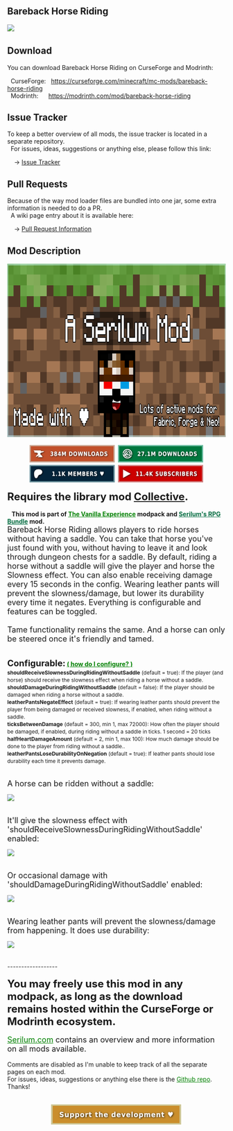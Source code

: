 <h2>Bareback Horse Riding</h2>

<p><a href="https://github.com/Serilum/Bareback-Horse-Riding"><img src="https://serilum.com/assets/data/logo/bareback-horse-riding.png"></a></p><h2>Download</h2>

<p>You can download Bareback Horse Riding on CurseForge and Modrinth:</p><p>&nbsp;&nbsp;CurseForge: &nbsp;&nbsp;<a href="https://curseforge.com/minecraft/mc-mods/bareback-horse-riding">https://curseforge.com/minecraft/mc-mods/bareback-horse-riding</a><br>&nbsp;&nbsp;Modrinth: &nbsp;&nbsp;&nbsp;&nbsp;&nbsp;<a href="https://modrinth.com/mod/bareback-horse-riding">https://modrinth.com/mod/bareback-horse-riding</a></p>

<h2>Issue Tracker</h2>

<p>To keep a better overview of all mods, the issue tracker is located in a separate repository.<br>&nbsp;&nbsp;For issues, ideas, suggestions or anything else, please follow this link:</p>

<p>&nbsp;&nbsp;&nbsp;&nbsp;-> <a href="https://serilum.com/url/issue-tracker">Issue Tracker</a></p>

<h2>Pull Requests</h2>

<p>Because of the way mod loader files are bundled into one jar, some extra information is needed to do a PR.<br>&nbsp;&nbsp;A wiki page entry about it is available here:</p>

<p>&nbsp;&nbsp;&nbsp;&nbsp;-> <a href="https://serilum.com/url/pull-requests">Pull Request Information</a></p>

<h2>Mod Description</h2>

<p style="text-align:center"><a href="https://serilum.com/" target="_blank" rel="nofollow"><img src="https://github.com/Serilum/.cdn/raw/main/description/header/header.png" alt="" width="838" height="400"></a></p>
<p style="text-align:center"><a href="https://curseforge.com/members/serilum/projects" target="_blank" rel="nofollow"><img src="https://raw.githubusercontent.com/Serilum/.data-workflow/main/badges/svg/curseforge.svg" width="200"></a> <a href="https://modrinth.com/user/Serilum" target="_blank" rel="nofollow"><img src="https://raw.githubusercontent.com/Serilum/.data-workflow/main/badges/svg/modrinth.svg" width="200"></a> <a href="https://patreon.com/serilum" target="_blank" rel="nofollow"><img src="https://raw.githubusercontent.com/Serilum/.data-workflow/main/badges/svg/patreon.svg" width="200"></a> <a href="https://youtube.com/@serilum" target="_blank" rel="nofollow"><img src="https://raw.githubusercontent.com/Serilum/.data-workflow/main/badges/svg/youtube.svg" width="200"></a></p>
<p><strong><span style="font-size:24px">Requires the library mod&nbsp;<a style="font-size:24px" href="https://curseforge.com/minecraft/mc-mods/collective" target="_blank" rel="nofollow">Collective</a>.</span></strong><br><br><strong>&nbsp;&nbsp;&nbsp;This mod is part of <span style="color:#008000"><a style="color:#008000" href="https://curseforge.com/minecraft/modpacks/the-vanilla-experience" target="_blank" rel="nofollow">The Vanilla Experience</a></span> modpack and <span style="color:#006b3f"><a style="color:#006b3f" href="https://curseforge.com/minecraft/mc-mods/serilums-rpg-bundle" target="_blank" rel="nofollow">Serilum's RPG Bundle</a></span> mod.</strong><br><span style="font-size:18px">Bareback Horse Riding allows players to ride horses without having a saddle. You can take that horse you've just found with you, without having to leave it and look through dungeon chests for a saddle. By default, riding a horse without a saddle will give the player and horse the Slowness effect. You can also enable receiving damage every 15 seconds in the config. Wearing leather pants will prevent the slowness/damage, but lower its durability every time it negates. Everything is configurable and features can be toggled.<br><br>Tame functionality remains the same. And a horse can only be steered once it's friendly and tamed.<br></span><br><br><strong><span style="font-size:20px">Configurable:</span> <span style="color:#008000;font-size:14px"><a style="color:#008000" href="https://github.com/Serilum/.information/wiki/how-to-configure-mods" rel="nofollow">(&nbsp;how do I configure?&nbsp;)</a></span><br></strong><span style="font-size:12px"><strong>shouldReceiveSlownessDuringRidingWithoutSaddle</strong>&nbsp;(default = true): If the player (and horse) should receive the slowness effect when riding a horse without a saddle.</span><br><span style="font-size:12px"><strong>shouldDamageDuringRidingWithoutSaddle</strong>&nbsp;(default = false): If the player should be damaged when riding a horse without a saddle.</span><br><span style="font-size:12px"><strong>leatherPantsNegateEffect</strong>&nbsp;(default = true): If wearing leather pants should prevent the player from being damaged or received slowness, if enabled, when riding without a saddle.</span><br><span style="font-size:12px"><strong>ticksBetweenDamage</strong>&nbsp;(default = 300, min 1, max 72000): How often the player should be damaged, if enabled, during riding without a saddle in ticks. 1 second = 20 ticks</span><br><span style="font-size:12px"><strong>halfHeartDamageAmount</strong>&nbsp;(default = 2, min 1, max 100): How much damage should be done to the player from riding without a saddle..</span><br><span style="font-size:12px"><strong>leatherPantsLoseDurabilityOnNegation</strong>&nbsp;(default = true): If leather pants should lose durability each time it prevents damage.</span><br><br><br><span style="font-size:18px">A horse can be ridden without a saddle:</span></p>
<div class="spoiler">
<p><picture><img src="https://github.com/Serilum/.cdn/raw/main/projects/bareback-horse-riding/a.gif"></picture></p>
</div>
<p>&nbsp;<br><span style="font-size:18px">It'll give the slowness effect with 'shouldReceiveSlownessDuringRidingWithoutSaddle' enabled:</span></p>
<div class="spoiler">
<p><picture><img src="https://github.com/Serilum/.cdn/raw/main/projects/bareback-horse-riding/d.gif"></picture></p>
</div>
<p>&nbsp;<br><span style="font-size:18px">Or occasional damage with 'shouldDamageDuringRidingWithoutSaddle' enabled:</span></p>
<div class="spoiler">
<p><picture><img src="https://github.com/Serilum/.cdn/raw/main/projects/bareback-horse-riding/b.gif"></picture></p>
</div>
<p>&nbsp;<br><span style="font-size:18px">Wearing leather pants will prevent the slowness/damage from happening. It does use durability:</span></p>
<div class="spoiler">
<p><picture><img src="https://github.com/Serilum/.cdn/raw/main/projects/bareback-horse-riding/c.gif"></picture></p>
</div>
<p>&nbsp;<br>------------------<br><br><span style="font-size:24px"><strong>You may freely use this mod in any modpack, as long as the download remains hosted within the CurseForge or Modrinth ecosystem.</strong></span><br><br><span style="font-size:18px"><a style="font-size:18px;color:#008000" href="https://serilum.com/" rel="nofollow">Serilum.com</a> contains an overview and more information on all mods available.</span><br><br><span style="font-size:14px">Comments are disabled as I'm unable to keep track of all the separate pages on each mod.</span><span style="font-size:14px"><br>For issues, ideas, suggestions or anything else there is the&nbsp;<a style="font-size:14px;color:#008000" href="https://github.com/Serilum/.issue-tracker" rel="nofollow">Github repo</a>. Thanks!</span><span style="font-size:6px"><br><br></span></p>
<p style="text-align:center"><a href="https://serilum.com/donate" rel="nofollow"><img src="https://github.com/Serilum/.cdn/raw/main/description/projects/support.svg" alt="" width="306" height="50"></a></p>